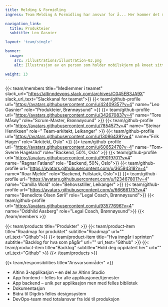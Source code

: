 ```yaml
---
title: Melding & Formidling
ingress: Team Melding & Formidling har ansvar for å... Her kommer det mer tekst fra teamet. Kontakt Leo Gasnier hvis du lurer på noe før det.

navigation_link:
  title: Produkteier
  subtitle: Leo Gasnier

layout: 'team/single'

banner:
  image:
    src: /illustrations/illustration-03.png
    alt: Illustrasjon av en person som holder mobilskjerm på kneet sitt

weight: 13
---
```


{{< team/members title="Medlemmer i teamet" slack_url="https://altinndevops.slack.com/archives/C045EB3JA9X" slack_url_text="Slackkanal for teamet">}}
{{< team/github-profile url="https://avatars.githubusercontent.com/u/42409357?v=4" name="Leo Gasnier" role="Produkteier, Brønnøysund" >}}
{{< team/github-profile url="https://avatars.githubusercontent.com/u/34267083?v=4" name="Tore Måsøy" role="Scrum-Master, Brønnøysund" >}}
{{< team/github-profile url="https://avatars.githubusercontent.com/u/785457?v=4" name="Steinar Henriksen" role=" Team-arkitekt, Leikanger" >}}
{{< team/github-profile url="https://avatars.githubusercontent.com/u/13086439?v=4" name="Erik Hagen" role="Arkitekt, Oslo" >}}
{{< team/github-profile url="https://avatars.githubusercontent.com/u/60652478?v=4" name="Tom-Sverre Hageland" role="Backend, 50%, Oslo" >}}
{{< team/github-profile url="https://avatars.githubusercontent.com/u/99019701?v=4" name="Ragnar Fatland" role="Backend, 50%,  Oslo">}}
{{< team/github-profile url="https://avatars.githubusercontent.com/u/36594318?v=4" name="Roar Mjelde" role="Backend, Fullstack, Oslo">}}
{{< team/github-profile url="https://avatars.githubusercontent.com/u/123467801?v=4" name="Camilla Wold" role="Behovsstiller, Leikanger" >}}
{{< team/github-profile url="https://avatars.githubusercontent.com/u/66666175?v=4" name="Benedicte Olsen Sørli" role="Legal Coach, Brønnøysund">}}
{{< team/github-profile url="https://avatars.githubusercontent.com/u/93577696?v=4" name="Oddhild Aasberg" role="Legal Coach, Brønnøysund">}}
{{< /team/members >}}

{{< team/products title="Produkter" >}}
{{< team/product-item title="Roadmap for produktet" subtitle="Roadmap" url="" url_text="Github">}}
{{< team/product-item title="Hva inngår i sprinten" subtitle="Backlog for hva som pågår" url="" url_text="Github" >}}
{{< team/product-item title="Backlog" subtitle="Hold deg oppdatert her" url="" url_text="Github" >}}
{{< /team/products >}}

{{< team/responsibilities title="Ansvarsområder" >}}

- Altinn 3-applikasjon – en del av Altinn Studio
- App frontend – felles for alle applikasjoner/tjenester
- App backend – unik per applikasjon men med felles bibliotek
- Dokumentasjon
- Bidra til Digdirs felles designsystem
- DevOps-team med totalansvar fra idé til produksjon
